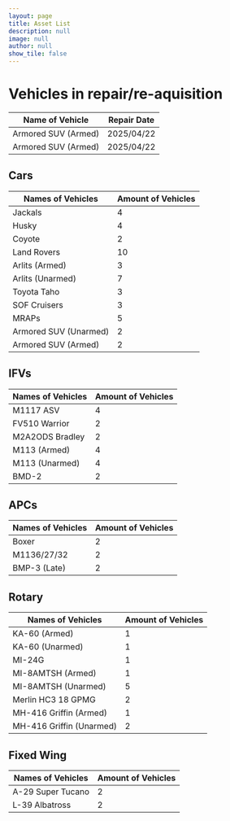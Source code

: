 ```yaml
---
layout: page
title: Asset List
description: null
image: null
author: null
show_tile: false
---
```


# Vehicles in repair/re-aquisition

| Name of Vehicle | Repair Date |
| - | - |
| Armored SUV (Armed) | 2025/04/22 |
| Armored SUV (Armed) | 2025/04/22 |

## Cars

| Names of Vehicles | Amount of Vehicles |
| - | - |
| Jackals | 4 |
| Husky | 4 |
| Coyote | 2 |
| Land Rovers | 10 |
| Arlits (Armed) | 3 |
| Arlits (Unarmed) | 7 |
| Toyota Taho | 3 |
| SOF Cruisers | 3 |
| MRAPs | 5 |
| Armored SUV (Unarmed) | 2 |
| Armored SUV (Armed) | 2 |

## IFVs

| Names of Vehicles | Amount of Vehicles |
| - | - |
| M1117 ASV | 4 |
| FV510 Warrior | 2 |
| M2A2ODS Bradley | 2 |
| M113 (Armed) | 4 |
| M113 (Unarmed) | 4 |
| BMD-2 | 2 |

## APCs 

| Names of Vehicles | Amount of Vehicles |
| - | - |
| Boxer | 2 |
| M1136/27/32 | 2 |
| BMP-3 (Late) | 2 |

## Rotary

| Names of Vehicles | Amount of Vehicles |
| - | - |
| KA-60 (Armed) | 1 |
| KA-60 (Unarmed) | 1 |
| MI-24G | 1 |
| MI-8AMTSH (Armed) | 1 |
| MI-8AMTSH (Unarmed) | 5 |
| Merlin HC3 18 GPMG | 2 |
| MH-416 Griffin (Armed) | 1 |
| MH-416 Griffin (Unarmed) | 2 |

## Fixed Wing

| Names of Vehicles | Amount of Vehicles |
| - | - |
| A-29 Super Tucano | 2 |
| L-39 Albatross | 2 |
